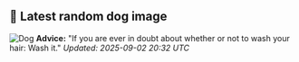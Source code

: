 ## 🐶 Latest random dog image
![Dog](https://images.dog.ceo/breeds/appenzeller/n02107908_754.jpg)
**Advice:** "If you are ever in doubt about whether or not to wash your hair: Wash it."
*Updated: 2025-09-02 20:32 UTC*
